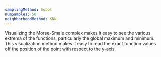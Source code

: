```yaml
---
samplingMethod: Sobol
numSamples: 50
neighborhoodMethod: KNN
---
```


Visualizing the Morse-Smale complex makes it easy to see the various extrema
of the functions, particularly the global maximum and minimum. This 
visualization method makes it easy to read the exact function values off the
position of the point with respect to the y-axis.


